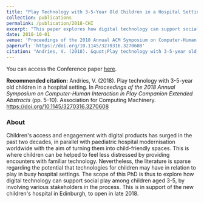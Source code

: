 ```yaml
---
title: "Play Technology with 3-5-Year Old Children in a Hospital Setting"
collection: publications
permalink: /publication/2018-CHI
excerpt: "This paper explores how digital technology can support social play among children aged 3-5 in hospital settings, particularly in the context of the new children's hospital in Edinburgh."
date: 2018-10-01
venue: 'Proceedings of the 2018 Annual ACM Symposium on Computer-Human Interaction (CHI) in Play Companion Extended Abstracts'
paperurl: 'https://doi.org/10.1145/3270316.3270608'
citation: "Andries, V. (2018). &quot;Play technology with 3-5-year old children in a hospital setting.&quot; <i>Proceedings of the 2018 Annual Symposium on Computer-Human Interaction in Play Companion Extended Abstracts</i>, 5–10." 
---
```


You can access the Conference paper [here](https://doi.org/10.1145/3270316.3270608).

**Recommended citation:** Andries, V. (2018). Play technology with 3-5-year old children in a hospital setting. In *Proceedings of the 2018 Annual Symposium on Computer-Human Interaction in Play Companion Extended Abstracts* (pp. 5–10). Association for Computing Machinery. https://doi.org/10.1145/3270316.3270608

### About
Children's access and engagement with digital products has surged in the past two decades, in parallel with paediatric hospital modernisation worldwide with the aim of turning them into child-friendly spaces. This is where children can be helped to feel less distressed by providing encounters with familiar technology. Nevertheless, the literature is sparse regarding the potential that technologies for children may have in relation to play in busy hospital settings. The scope of this PhD is thus to explore how digital technology can support social play among children aged 3-5, by involving various stakeholders in the process. This is in support of the new children's hospital in Edinburgh, to open in late 2018.